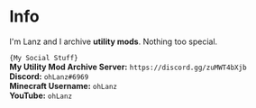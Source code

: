 # Info
I'm Lanz and I archive **utility mods**. Nothing too special.<br>

``{My Social Stuff}``<br>
**My Utility Mod Archive Server:** ``https://discord.gg/zuMWT4bXjb``<br>
**Discord:** ``ohLanz#6969``<br>
**Minecraft Username:** ``ohLanz``<br>
**YouTube:** ``ohLanz``<br>
